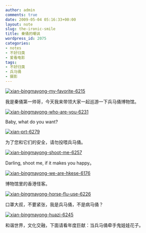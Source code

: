 ```yaml
---
author: admin
comments: true
date: 2009-05-04 05:16:33+00:00
layout: note
slug: the-ironic-smile
title: 秦俑的嘲讽
wordpress_id: 2075
categories:
- notes
- 不好归类
- 爱看电影
tags:
- 不好归类
- 兵马俑
- 摄影
---
```


[![xian-bingmayong-my-favorite-6215](http://farm4.static.flickr.com/3305/3499979246_a54a29ef5b.jpg)](http://www.flickr.com/photos/lookoo/3499979246/)

我是秦俑第一帅哥，今天我来带领大家一起巡游一下兵马俑博物馆。

[![xian-bingmayong-who-are-you-6231](http://farm4.static.flickr.com/3572/3499158229_779feec9a7.jpg)](http://www.flickr.com/photos/lookoo/3499158229/)

Baby, what do you want? 

[![xian-prt-6279](http://farm4.static.flickr.com/3319/3499974820_df5319e2cb.jpg)](http://www.flickr.com/photos/lookoo/3499974820/)

为了您和它们的安全，请勿投喂兵马俑。

[![xian-bingmayong-shoot-me-6257](http://farm4.static.flickr.com/3397/3499159381_ec2e854d90.jpg)](http://www.flickr.com/photos/lookoo/3499159381/)

Darling, shoot me, if it makes you happy。

[![xian-bingmayong-we-are-hkese-6176](http://farm4.static.flickr.com/3358/3499975850_0e23a814c5.jpg)](http://www.flickr.com/photos/lookoo/3499975850/)

博物馆里的香港怪客。

[![xian-bingmayong-horse-flu-use-6226](http://farm4.static.flickr.com/3616/3499163307_45fd4a45fe.jpg)](http://www.flickr.com/photos/lookoo/3499163307/)

口罩大叔，不要紧张，我是兵马俑，不是病马俑？

[![xian-bingmayong-huazi-6245](http://farm4.static.flickr.com/3400/3500043442_a13f184d67.jpg)](http://www.flickr.com/photos/lookoo/3500043442/)

和谐世界，文化交融，下面请看年度巨献：当兵马俑牵手鬼娃娃花子。
